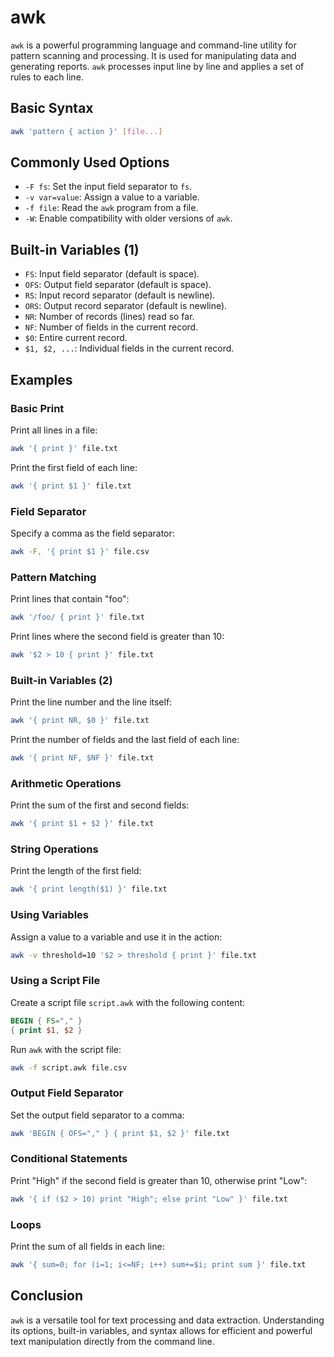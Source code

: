 # awk

`awk` is a powerful programming language and command-line utility for pattern scanning and processing. It is used for manipulating data and generating reports. `awk` processes input line by line and applies a set of rules to each line.

## Basic Syntax

```sh
awk 'pattern { action }' [file...]
```

## Commonly Used Options

- `-F fs`: Set the input field separator to `fs`.
- `-v var=value`: Assign a value to a variable.
- `-f file`: Read the `awk` program from a file.
- `-W`: Enable compatibility with older versions of `awk`.

## Built-in Variables (1)

- `FS`: Input field separator (default is space).
- `OFS`: Output field separator (default is space).
- `RS`: Input record separator (default is newline).
- `ORS`: Output record separator (default is newline).
- `NR`: Number of records (lines) read so far.
- `NF`: Number of fields in the current record.
- `$0`: Entire current record.
- `$1, $2, ...`: Individual fields in the current record.

## Examples

### Basic Print

Print all lines in a file:

```sh
awk '{ print }' file.txt
```

Print the first field of each line:

```sh
awk '{ print $1 }' file.txt
```

### Field Separator

Specify a comma as the field separator:

```sh
awk -F, '{ print $1 }' file.csv
```

### Pattern Matching

Print lines that contain "foo":

```sh
awk '/foo/ { print }' file.txt
```

Print lines where the second field is greater than 10:

```sh
awk '$2 > 10 { print }' file.txt
```

### Built-in Variables (2)

Print the line number and the line itself:

```sh
awk '{ print NR, $0 }' file.txt
```

Print the number of fields and the last field of each line:

```sh
awk '{ print NF, $NF }' file.txt
```

### Arithmetic Operations

Print the sum of the first and second fields:

```sh
awk '{ print $1 + $2 }' file.txt
```

### String Operations

Print the length of the first field:

```sh
awk '{ print length($1) }' file.txt
```

### Using Variables

Assign a value to a variable and use it in the action:

```sh
awk -v threshold=10 '$2 > threshold { print }' file.txt
```

### Using a Script File

Create a script file `script.awk` with the following content:

```awk
BEGIN { FS="," }
{ print $1, $2 }
```

Run `awk` with the script file:

```sh
awk -f script.awk file.csv
```

### Output Field Separator

Set the output field separator to a comma:

```sh
awk 'BEGIN { OFS="," } { print $1, $2 }' file.txt
```

### Conditional Statements

Print "High" if the second field is greater than 10, otherwise print "Low":

```sh
awk '{ if ($2 > 10) print "High"; else print "Low" }' file.txt
```

### Loops

Print the sum of all fields in each line:

```sh
awk '{ sum=0; for (i=1; i<=NF; i++) sum+=$i; print sum }' file.txt
```

## Conclusion

`awk` is a versatile tool for text processing and data extraction. Understanding its options, built-in variables, and syntax allows for efficient and powerful text manipulation directly from the command line.